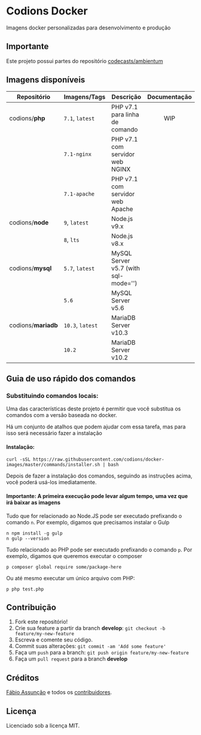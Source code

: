 # Codions Docker
Imagens docker personalizadas para desenvolvimento e produção

## Importante
Este projeto possui partes do repositório [codecasts/ambientum](https://github.com/codecasts/ambientum)

## Imagens disponíveis
| Repositório         | Imagens/Tags     | Descrição                            | Documentação |
| ------------------- | ---------------- | ------------------------------------ | :----------: |
| codions/**php**     | `7.1`, `latest`  | PHP v7.1 para linha de comando       |     WIP      |
|                     | `7.1-nginx`      | PHP v7.1 com servidor web NGINX      |              |
|                     | `7.1-apache`     | PHP v7.1 com servidor web Apache     |              |
| codions/**node**    | `9`, `latest`    | Node.js v9.x                         |              |
|                     | `8`, `lts`       | Node.js v8.x                         |              |
| codions/**mysql**   | `5.7`, `latest`  | MySQL Server v5.7 (with sql-mode='') |              |
|                     | `5.6`            | MySQL Server v5.6                    |              |
| codions/**mariadb** | `10.3`, `latest` | MariaDB Server v10.3                 |              |
|                     | `10.2`           | MariaDB Server v10.2                 |              |


## Guia de uso rápido dos comandos

### Substituindo comandos locais:
Uma das características deste projeto é permitir que você substitua os comandos com a versão baseada no docker.

Há um conjunto de atalhos que podem ajudar com essa tarefa, mas para isso será necessário fazer a instalação

#### Instalação:
```
curl -sSL https://raw.githubusercontent.com/codions/docker-images/master/commands/installer.sh | bash
```

Depois de fazer a instalação dos comandos, seguindo as instruções acima, você poderá usá-los imediatamente.

#### Importante: A primeira execução pode levar algum tempo, uma vez que irá baixar as imagens

Tudo que for relacionado ao Node.JS pode ser executado prefixando o comando `n`. Por exemplo, digamos que precisamos instalar o Gulp
```
n npm install -g gulp
n gulp --version
```

Tudo relacionado ao PHP pode ser executado prefixando o comando `p`. Por exemplo, digamos que queremos executar o composer

```
p composer global require some/package-here
```

Ou até mesmo executar um único arquivo com PHP:
```
p php test.php
```

## Contribuição

1. Fork este repositório!
2. Crie sua feature a partir da branch **develop**: `git checkout -b feature/my-new-feature`
3. Escreva e comente seu código.
4. Commit suas alterações: `git commit -am 'Add some feature'`
5. Faça um `push` para a branch: `git push origin feature/my-new-feature`
6. Faça um `pull request` para a branch **develop**

## Créditos

[Fábio Assunção](https://github.com/fabioassuncao) e todos os [contribuidores](https://github.com/fabioassuncao/docker-images/graphs/contributors).

## Licença

Licenciado sob a licença MIT.
